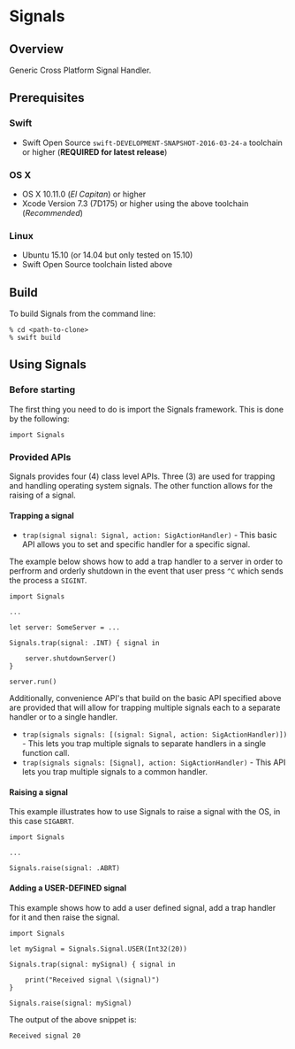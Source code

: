 # Signals

## Overview
Generic Cross Platform Signal Handler.

## Prerequisites

### Swift
* Swift Open Source `swift-DEVELOPMENT-SNAPSHOT-2016-03-24-a` toolchain or higher (**REQUIRED for latest release**)

### OS X

* OS X 10.11.0 (*El Capitan*) or higher
* Xcode Version 7.3 (7D175) or higher using the above toolchain (*Recommended*)

### Linux

* Ubuntu 15.10 (or 14.04 but only tested on 15.10)
* Swift Open Source toolchain listed above

## Build

To build Signals from the command line:

```
% cd <path-to-clone>
% swift build
```

## Using Signals

### Before starting

The first thing you need to do is import the Signals framework.  This is done by the following:
```
import Signals
```

### Provided APIs

Signals provides four (4) class level APIs.  Three (3) are used for trapping and handling operating system signals.  The other function allows for the raising of a signal.

#### Trapping a signal
- `trap(signal signal: Signal, action: SigActionHandler)` - This basic API allows you to set and specific handler for a specific signal.

The example below shows how to add a trap handler to a server in order to perfrorm and orderly shutdown in the event that user press `^C` which sends the process a `SIGINT`.
```
import Signals

...

let server: SomeServer = ...

Signals.trap(signal: .INT) { signal in

	server.shutdownServer()
}

server.run()
```
Additionally, convenience API's that build on the basic API specified above are provided that will allow for trapping multiple signals each to a separate handler or to a single handler.
- `trap(signals signals: [(signal: Signal, action: SigActionHandler)])` - This lets you trap multiple signals to separate handlers in a single function call.
- `trap(signals signals: [Signal], action: SigActionHandler)` - This API lets you trap multiple signals to a common handler.

#### Raising a signal

This example illustrates how to use Signals to raise a signal with the OS, in this case `SIGABRT`.
```
import Signals

...

Signals.raise(signal: .ABRT)
```

#### Adding a USER-DEFINED signal

This example shows how to add a user defined signal, add a trap handler for it and then raise the signal.
```
import Signals

let mySignal = Signals.Signal.USER(Int32(20))

Signals.trap(signal: mySignal) { signal in

	print("Received signal \(signal)")
}

Signals.raise(signal: mySignal)

```
The output of the above snippet is:
```
Received signal 20
```
